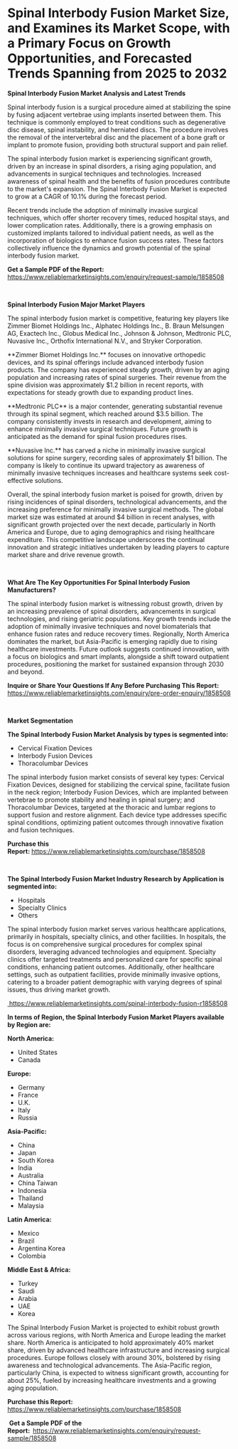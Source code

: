 <p><h1>Spinal Interbody Fusion Market Size, and Examines its Market Scope, with a Primary Focus on Growth Opportunities, and Forecasted Trends Spanning from 2025 to 2032</h1></p><p><strong>Spinal Interbody Fusion Market Analysis and Latest Trends</strong></p>
<p><p>Spinal interbody fusion is a surgical procedure aimed at stabilizing the spine by fusing adjacent vertebrae using implants inserted between them. This technique is commonly employed to treat conditions such as degenerative disc disease, spinal instability, and herniated discs. The procedure involves the removal of the intervertebral disc and the placement of a bone graft or implant to promote fusion, providing both structural support and pain relief.</p><p>The spinal interbody fusion market is experiencing significant growth, driven by an increase in spinal disorders, a rising aging population, and advancements in surgical techniques and technologies. Increased awareness of spinal health and the benefits of fusion procedures contribute to the market's expansion. The Spinal Interbody Fusion Market is expected to grow at a CAGR of 10.1% during the forecast period. </p><p>Recent trends include the adoption of minimally invasive surgical techniques, which offer shorter recovery times, reduced hospital stays, and lower complication rates. Additionally, there is a growing emphasis on customized implants tailored to individual patient needs, as well as the incorporation of biologics to enhance fusion success rates. These factors collectively influence the dynamics and growth potential of the spinal interbody fusion market.</p></p>
<p><strong>Get a Sample PDF of the Report:&nbsp;</strong> <a href="https://www.reliablemarketinsights.com/enquiry/request-sample/1858508?utm_campaign=2183&utm_medium=2&utm_source=Github&utm_content=ia&utm_term=13042025&utm_id=spinal-interbody-fusion">https://www.reliablemarketinsights.com/enquiry/request-sample/1858508</a></p>
<p>&nbsp;</p>
<p><strong>Spinal Interbody Fusion Major Market Players</strong></p>
<p><p>The spinal interbody fusion market is competitive, featuring key players like Zimmer Biomet Holdings Inc., Alphatec Holdings Inc., B. Braun Melsungen AG, Exactech Inc., Globus Medical Inc., Johnson & Johnson, Medtronic PLC, Nuvasive Inc., Orthofix International N.V., and Stryker Corporation. </p><p>**Zimmer Biomet Holdings Inc.** focuses on innovative orthopedic devices, and its spinal offerings include advanced interbody fusion products. The company has experienced steady growth, driven by an aging population and increasing rates of spinal surgeries. Their revenue from the spine division was approximately $1.2 billion in recent reports, with expectations for steady growth due to expanding product lines.</p><p>**Medtronic PLC** is a major contender, generating substantial revenue through its spinal segment, which reached around $3.5 billion. The company consistently invests in research and development, aiming to enhance minimally invasive surgical techniques. Future growth is anticipated as the demand for spinal fusion procedures rises.</p><p>**Nuvasive Inc.** has carved a niche in minimally invasive surgical solutions for spine surgery, recording sales of approximately $1 billion. The company is likely to continue its upward trajectory as awareness of minimally invasive techniques increases and healthcare systems seek cost-effective solutions.</p><p>Overall, the spinal interbody fusion market is poised for growth, driven by rising incidences of spinal disorders, technological advancements, and the increasing preference for minimally invasive surgical methods. The global market size was estimated at around $4 billion in recent analyses, with significant growth projected over the next decade, particularly in North America and Europe, due to aging demographics and rising healthcare expenditure. This competitive landscape underscores the continual innovation and strategic initiatives undertaken by leading players to capture market share and drive revenue growth.</p></p>
<p>&nbsp;</p>
<p><strong>What Are The Key Opportunities For Spinal Interbody Fusion Manufacturers?</strong></p>
<p><p>The spinal interbody fusion market is witnessing robust growth, driven by an increasing prevalence of spinal disorders, advancements in surgical technologies, and rising geriatric populations. Key growth trends include the adoption of minimally invasive techniques and novel biomaterials that enhance fusion rates and reduce recovery times. Regionally, North America dominates the market, but Asia-Pacific is emerging rapidly due to rising healthcare investments. Future outlook suggests continued innovation, with a focus on biologics and smart implants, alongside a shift toward outpatient procedures, positioning the market for sustained expansion through 2030 and beyond.</p></p>
<p><strong>Inquire or Share Your Questions If Any Before Purchasing This Report:</strong> <a href="https://www.reliablemarketinsights.com/enquiry/pre-order-enquiry/1858508?utm_campaign=2183&utm_medium=2&utm_source=Github&utm_content=ia&utm_term=13042025&utm_id=spinal-interbody-fusion">https://www.reliablemarketinsights.com/enquiry/pre-order-enquiry/1858508</a></p>
<p>&nbsp;</p>
<p><strong>Market Segmentation</strong></p>
<p><strong>The Spinal Interbody Fusion Market Analysis by types is segmented into:</strong></p>
<p><ul><li>Cervical Fixation Devices</li><li>Interbody Fusion Devices</li><li>Thoracolumbar Devices</li></ul></p>
<p><p>The spinal interbody fusion market consists of several key types: Cervical Fixation Devices, designed for stabilizing the cervical spine, facilitate fusion in the neck region; Interbody Fusion Devices, which are implanted between vertebrae to promote stability and healing in spinal surgery; and Thoracolumbar Devices, targeted at the thoracic and lumbar regions to support fusion and restore alignment. Each device type addresses specific spinal conditions, optimizing patient outcomes through innovative fixation and fusion techniques.</p></p>
<p><strong>Purchase this Report:&nbsp;</strong><a href="https://www.reliablemarketinsights.com/purchase/1858508?utm_campaign=2183&utm_medium=2&utm_source=Github&utm_content=ia&utm_term=13042025&utm_id=spinal-interbody-fusion">https://www.reliablemarketinsights.com/purchase/1858508</a></p>
<p>&nbsp;</p>
<p><strong>The Spinal Interbody Fusion Market Industry Research by Application is segmented into:</strong></p>
<p><ul><li>Hospitals</li><li>Specialty Clinics</li><li>Others</li></ul></p>
<p><p>The spinal interbody fusion market serves various healthcare applications, primarily in hospitals, specialty clinics, and other facilities. In hospitals, the focus is on comprehensive surgical procedures for complex spinal disorders, leveraging advanced technologies and equipment. Specialty clinics offer targeted treatments and personalized care for specific spinal conditions, enhancing patient outcomes. Additionally, other healthcare settings, such as outpatient facilities, provide minimally invasive options, catering to a broader patient demographic with varying degrees of spinal issues, thus driving market growth.</p></p>
<p><a href="https://www.reliablemarketinsights.com/spinal-interbody-fusion-r1858508?utm_campaign=2183&utm_medium=2&utm_source=Github&utm_content=ia&utm_term=13042025&utm_id=spinal-interbody-fusion">&nbsp;https://www.reliablemarketinsights.com/spinal-interbody-fusion-r1858508</a></p>
<p><strong>In terms of Region, the Spinal Interbody Fusion Market Players available by Region are:</strong></p>
<p>
    <p> <strong> North America: </strong>
        <ul>
            <li>United States</li>
            <li>Canada</li>
        </ul>
        </p> 
    <p> <strong> Europe: </strong>
        <ul>
            <li>Germany</li>
            <li>France</li>
            <li>U.K.</li>
            <li>Italy</li>
            <li>Russia</li>
        </ul>
        </p> 
    <p> <strong> Asia-Pacific: </strong>
        <ul>
            <li>China</li>
            <li>Japan</li>
            <li>South Korea</li>
            <li>India</li>
            <li>Australia</li>
            <li>China Taiwan</li>
            <li>Indonesia</li>
            <li>Thailand</li>
            <li>Malaysia</li>
        </ul>
        </p> 
    <p> <strong> Latin America: </strong>
        <ul>
            <li>Mexico</li>
            <li>Brazil</li>
            <li>Argentina Korea</li>
            <li>Colombia</li>
        </ul>
        </p> 
    <p> <strong> Middle East & Africa: </strong>
        <ul>
            <li>Turkey</li>
            <li>Saudi</li>
            <li>Arabia</li>
            <li>UAE</li>
            <li>Korea</li>
        </ul>
    </p>
    </p>
<p><p>The Spinal Interbody Fusion Market is projected to exhibit robust growth across various regions, with North America and Europe leading the market share. North America is anticipated to hold approximately 40% market share, driven by advanced healthcare infrastructure and increasing surgical procedures. Europe follows closely with around 30%, bolstered by rising awareness and technological advancements. The Asia-Pacific region, particularly China, is expected to witness significant growth, accounting for about 25%, fueled by increasing healthcare investments and a growing aging population.</p></p>
<p><strong>Purchase this Report: </strong><a href="https://www.reliablemarketinsights.com/purchase/1858508?utm_campaign=2183&utm_medium=2&utm_source=Github&utm_content=ia&utm_term=13042025&utm_id=spinal-interbody-fusion">https://www.reliablemarketinsights.com/purchase/1858508</a></p>
<p>&nbsp;<strong>Get a Sample PDF of the Report:&nbsp;&nbsp;</strong><a href="https://www.reliablemarketinsights.com/enquiry/request-sample/1858508?utm_campaign=2183&utm_medium=2&utm_source=Github&utm_content=ia&utm_term=13042025&utm_id=spinal-interbody-fusion">https://www.reliablemarketinsights.com/enquiry/request-sample/1858508</a></p>
<p><strong></strong></p>
<p><p></p><p></p><p></p></p>